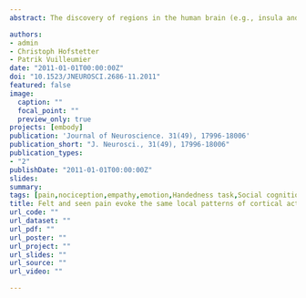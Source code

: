 ```yaml
---
abstract: The discovery of regions in the human brain (e.g., insula and cingulate cortex) that activate both under direct exposure to pain and when perceiving pain in others has been interpreted as a neural signature of empathy. However, this overlap raises the question of whether it may reflect a unique distributed population of bimodal neurons or, alternatively, the activity of intermingled but independent populations. We used fMRI on 28 female volunteers and used multivariate pattern analysis techniques to probe for more fine-grain spatial representations of seen and felt pain. Using a whole-brain approach, we found that only in the anterior insula (bilaterally) the distribution of cortical activity evoked by seeing another person's hand in pain was spatially similar to that of pain felt on one's own hand. Subsequent region of interest analyses also implicated the middle insula (right hemisphere) and the middle cingulate cortex. Furthermore, for the anterior insula, the spatial distribution of activity associated with one's pain also replicates that of the perception of negative but painless stimuli. Our data show how the neural representations of aversive events affecting oneself are also recruited when the same events affect others, and provide the stronger evidence thus far of a unique distributed cortical ensemble coding for aversive events regardless of the subject who is affected.

authors:
- admin
- Christoph Hofstetter
- Patrik Vuilleumier
date: "2011-01-01T00:00:00Z"
doi: "10.1523/JNEUROSCI.2686-11.2011"
featured: false
image: 
  caption: ""
  focal_point: ""
  preview_only: true
projects: [embody]
publication: 'Journal of Neuroscience. 31(49), 17996-18006'
publication_short: "J. Neurosci., 31(49), 17996-18006"
publication_types:
- "2"
publishDate: "2011-01-01T00:00:00Z"
slides: 
summary:
tags: [pain,nociception,empathy,emotion,Handedness task,Social cognition,fMRI,neuroimaging,MVPA,Representation Similarity,Insula,Cingulate Cortex]
title: Felt and seen pain evoke the same local patterns of cortical activity in insular and cingulate cortex
url_code: ""
url_dataset: ""
url_pdf: ""
url_poster: ""
url_project: ""
url_slides: ""
url_source: ""
url_video: ""

---
```

